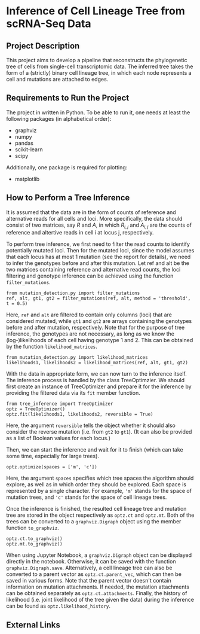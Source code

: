 # Inference of Cell Lineage Tree from scRNA-Seq Data
## Project Description
This project aims to develop a pipeline that reconstructs the phylogenetic tree of cells from single-cell transcriptomic data.
The inferred tree takes the form of a (strictly) binary cell lineage tree, in which each node represents a cell and mutations are attached to edges.


## Requirements to Run the Project
The project in written in Python. To be able to run it, one needs at least the following packages (in alphabetical order):
- graphviz
- numpy
- pandas
- scikit-learn
- scipy

Additionally, one package is required for plotting:
- matplotlib


## How to Perform a Tree Inference
It is assumed that the data are in the form of counts of reference and alternative reads for all cells and loci. More specifically, the data should consist of two matrices, say $R$ and $A$, in which $R_{i,j}$ and $A_{i,j}$ are the counts of reference and altertive reads in cell i at locus j, respectively.

To perform tree inference, we first need to filter the read counts to identify potentially mutated loci.
Then for the mutated loci, since the model assumes that each locus has at most 1 mutation (see the report for details), we need to infer the genotypes before and after this mutation.
Let ref and alt be the two matrices containing reference and alternative read counts, the loci filtering and genotype inference can be achieved using the function `filter_mutations`.
```
from mutation_detection.py import filter_mutations
ref, alt, gt1, gt2 = filter_mutations(ref, alt, method = 'threshold', t = 0.5)
```
Here, `ref` and `alt` are filtered to contain only columns (loci) that are considered mutated, while `gt1` and `gt2` are arrays containing the genotypes before and after mutation, respectively.
Note that for the purpose of tree inference, the genotypes are not necessary, as long as we know the (log-)likelihoods of each cell having genotype 1 and 2.
This can be obtained by the function `likelihood_matrices`.
```
from mutation_detection.py import likelihood_matrices
likelihoods1, likelihoods2 = likelihood_matrices(ref, alt, gt1, gt2)
```

With the data in appropriate form, we can now turn to the inference itself.
The inference process is handled by the class TreeOptimzier.
We should first create an instance of TreeOptimizer and prepare it for the inference by providing the filtered data via its `fit` member function.
```
from tree_inference import TreeOptimizer
optz = TreeOptimizer()
optz.fit(likelihoods1, likelihoods2, reversible = True)
```
Here, the argument `reversible` tells the object whether it should also consider the reverse mutation (i.e. from `gt2` to `gt1`). (It can also be provided as a list of Boolean values for each locus.)

Then, we can start the inference and wait for it to finish (which can take some time, especially for large trees).
```
optz.optimize(spaces = ['m', 'c'])
```
Here, the argument `spaces` specifies which tree spaces the algorithm should explore, as well as in which order they should be explored.
Each space is represented by a single character. 
For example, `'m'` stands for the space of mutation trees, and `'c'` stands for the space of cell lineage trees.

Once the inference is finished, the resulted cell lineage tree and mutation tree are stored in the object respectively as `optz.ct` and `optz.mt`.
Both of the trees can be converted to a `graphviz.Digraph` object using the member function `to_graphviz`.
```
optz.ct.to_graphviz()
optz.mt.to_graphviz()
```
When using Jupyter Notebook, a `graphviz.Digraph` object can be displayed directly in the notebook.
Otherwise, it can be saved with the function `graphviz.Digraph.save`.
Alternatively, a cell lineage tree can also be converted to a parent vector as `optz.ct.parent_vec`, which can then be saved in various forms.
Note that the parent vector doesn't contain information on mutation attachments.
If needed, the mutation attachments can be obtained separately as `optz.ct.attachments`.
Finally, the history of likelihood (i.e. joint likelihood of the tree given the data) during the inference can be found as `optz.likelihood_history`.


## External Links
